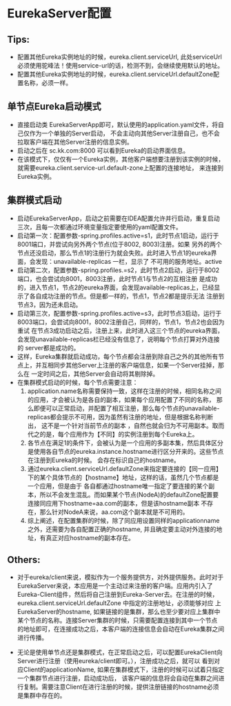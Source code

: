 # EurekaServer配置

## Tips:
- 配置其他Eureka实例地址的时候，eureka.client.serviceUrl, 此处serviceUrl必须使用驼峰法！使用service-url的话，检测不到，会继续使用默认的地址。
- 配置其他Eureka实例地址的时候，eureka.client.serviceUrl.defaultZone配置名称，必须一样。

## 单节点Eureka启动模式
- 直接启动类 EurekaServerApp即可，默认使用的application.yaml文件，将自己仅作为一个单独的Server启动，
不会主动向其他Server注册自己，也不会拉取客户端在其他Server注册的信息实例。
- 启动之后在 sc.kk.com:8000 可以看到Eureka的启动界面信息。
- 在该模式下，仅仅有一个Eureka实例，其他客户端想要注册到该实例的时候，就需要eureka.client.service-url.default-zone上配置的连接地址，
来连接到Eureka实例。

## 集群模式启动
- 启动EurekaServerApp，启动之前需要在IDEA配置允许并行启动，重复启动三次，且每一次都通过环境变量指定要使用的yaml配置文件。
- 启动第一次：配置参数-spring.profiles.active=s1，此时节点1启动，运行于8001端口，并尝试向另外两个节点(位于8002, 8003)注册。如果
另外的两个节点还没启动，那么节点1的注册行为就会失败。此时进入节点1的eureka界面，会发现：unavailable-replicas 一栏，显示了
不可用的服务地址。active
- 启动第二次，配置参数-spring.profiles.=s2，此时节点2启动，运行于8002端口，也会尝试向8001，8003注册，此时节点1与节点2的互相注册
是成功的，进入节点1，节点2的eureka界面，会发现available-replicas上，已经显示了各自成功注册的节点。但是都一样的，节点1，节点2都是提示无法
注册到节点3，因为还未启动。
- 启动第三次，配置参数-spring.profiles.active=s3，此时节点3启动，运行于8003端口，会尝试向8001，8002注册自己，同样的，节点1，节点2也会因为重试
在节点3成功启动之后，注册上来，此时进入这三个节点的eureka界面，会发现unavailable-replicas栏已经没有信息了，说明每个节点打算对外连接的
server都是成功的。
- 这样，Eureka集群就启动成功，每个节点都会注册到除自己之外的其他所有节点上，并互相同步其他Server上注册的客户端信息，如果一个Server挂掉，那么在
一定时间之后，其他Server会自动将其剔除掉。
- 在集群模式启动的时候，每个节点需要注意：
    1. application.name名称需要保持一致，这样在注册的时候，相同名称之间的应用，才会被认为是各自的副本，如果每个应用配置了不同的名称，
    那么即便可以正常启动，并配置了相互注册，那么每个节点的unavailable-replicas都会提示不可用，因为虽然有注册的地址，但是根据名称判断出，
    这不是一个针对当前节点的副本 ，自然也就会归为不可用副本。取而代之的是，每个应用作为【不同】的实例注册到每个Eureka上。
    2. 各节点在满足1的条件下，会被认为是一个应用的多副本集，然后具体区分是使用各自节点的eureka.instance.hostname进行区分开来的。这些节点在注册到Eureka的时候。
    会存在标识自己的hostname。
    3. 通过eureka.client.serviceUrl.defaultZone来指定要连接的【同一应用】下的某个具体节点的【hostname】地址，这样的话，虽然几个节点都是一个应用，但是由于
    各自都通过hostname唯一指定了要连接的某个副本，所以不会发生混乱。而如果某个节点(NodeA)的defaultZone配置要连接同应用下hostname=aa.com的副本，但是该hostname副本
    不存在，那么针对NodeA来说，aa.com这个副本就是不可用的。
    4. 综上阐述，在配置集群的时候，除了同应用设置同样的applicationname之外，还需要为各自配置正确的hostname, 并且确定要主动对外连接的地址，有真正对应hostname的副本存在。
    
## Others:
- 对于eureka/client来说，模拟作为一个服务提供方，对外提供服务。此时对于EurekaServer来说，本应用是一个主动过来注册的客户端。应用内引入了
Eureka-Client组件，然后将自己注册到Eureka-Server去。在注册的时候，eureka.client.serviceUrl.defaultZone 中指定的注册地址，必须能够对应
上EurekaServer的hostname, 如果链接的是集群，那么也至少要对应上集群中某个节点的名称。连接Server集群的时候，只需要配置连接到其中一个节点
的地址即可，在连接成功之后，本客户端的连接信息会自动在Eureka集群之间进行传播。

 - 无论是使用单节点还是集群模式，在正常启动之后，可以配置EurekaClient向Server进行注册（使用eureka/client即可。），注册成功之后，就可以
 看到对应Client的applicationName, 如果在集群模式下，注册的时候可以试着只指定一个集群节点进行注册，启动成功后，
 该客户端的信息将会自动在集群之间进行复制。需要注意Client在进行注册的时候，提供注册链接的hostname必须是集群中存在的。